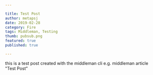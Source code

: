 ```yaml
---

title: Test Post
author: metapsj
date: 2019-02-28
category: Fire
tags: Middleman, Testing
thumb: pubsub.png
featured: true
published: true

---
```

this is a test post created with the middleman cli e.g. middleman article "Test Post"



